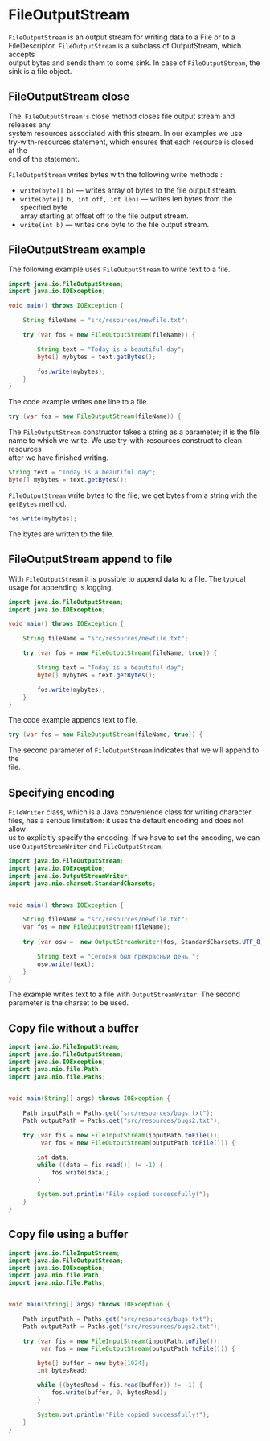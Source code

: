 # FileOutputStream 

`FileOutputStream` is an output stream for writing data to a File or to a  
FileDescriptor. `FileOutputStream` is a subclass of OutputStream, which accepts  
output bytes and sends them to some sink. In case of `FileOutputStream`, the  
sink is a file object.  


## FileOutputStream close

The` FileOutputStream's` close method closes file output stream and releases any  
system resources associated with this stream. In our examples we use  
try-with-resources statement, which ensures that each resource is closed at the  
end of the statement.  

`FileOutputStream` writes bytes with the following write methods :

- `write(byte[] b)` — writes array of bytes to the file output stream.  
- `write(byte[] b, int off, int len)` — writes len bytes from the specified byte  
  array starting at offset off to the file output stream.  
- `write(int b)` — writes one byte to the file output stream.  

## FileOutputStream example

The following example uses `FileOutputStream` to write text to a file.  

```java
import java.io.FileOutputStream;
import java.io.IOException;

void main() throws IOException {

    String fileName = "src/resources/newfile.txt";

    try (var fos = new FileOutputStream(fileName)) {

        String text = "Today is a beautiful day";
        byte[] mybytes = text.getBytes();

        fos.write(mybytes);
    }
}
```

The code example writes one line to a file.

```java
try (var fos = new FileOutputStream(fileName)) {
```

The `FileOutputStream` constructor takes a string as a parameter; it is the file  
name to which we write. We use try-with-resources construct to clean resources  
after we have finished writing.  

```java
String text = "Today is a beautiful day";
byte[] mybytes = text.getBytes();
```

`FileOutputStream` write bytes to the file; we get bytes from a string with the
`getBytes` method.

```java
fos.write(mybytes);
```

The bytes are written to the file.


## FileOutputStream append to file

With `FileOutputStream` it is possible to append data to a file. The typical  
usage for appending is logging.  

```java
import java.io.FileOutputStream;
import java.io.IOException;

void main() throws IOException {

    String fileName = "src/resources/newfile.txt";

    try (var fos = new FileOutputStream(fileName, true)) {

        String text = "Today is a beautiful day";
        byte[] mybytes = text.getBytes();

        fos.write(mybytes);
    }
}
```

The code example appends text to file.

```java
try (var fos = new FileOutputStream(fileName, true)) {
```
 
The second parameter of `FileOutputStream` indicates that we will append to the  
file.  

## Specifying encoding

`FileWriter` class, which is a Java convenience class for writing character  
files, has a serious limitation: it uses the default encoding and does not allow  
us to explicitly specify the encoding. If we have to set the encoding, we can  
use `OutputStreamWriter` and `FileOutputStream`.  

```java
import java.io.FileOutputStream;
import java.io.IOException;
import java.io.OutputStreamWriter;
import java.nio.charset.StandardCharsets;


void main() throws IOException {

    String fileName = "src/resources/newfile.txt";
    var fos = new FileOutputStream(fileName);
    
    try (var osw =  new OutputStreamWriter(fos, StandardCharsets.UTF_8)) {

        String text = "Сегодня был прекрасный день.";
        osw.write(text);
    }
}
```

The example writes text to a file with `OutputStreamWriter`. The second  
parameter is the charset to be used.  


## Copy file without a buffer 

```java
import java.io.FileInputStream;
import java.io.FileOutputStream;
import java.io.IOException;
import java.nio.file.Path;
import java.nio.file.Paths;


void main(String[] args) throws IOException {
    
    Path inputPath = Paths.get("src/resources/bugs.txt");
    Path outputPath = Paths.get("src/resources/bugs2.txt");

    try (var fis = new FileInputStream(inputPath.toFile());
         var fos = new FileOutputStream(outputPath.toFile())) {

        int data;
        while ((data = fis.read()) != -1) {
            fos.write(data);
        }

        System.out.println("File copied successfully!");
    }
}
```


## Copy file using a buffer

```java
import java.io.FileInputStream;
import java.io.FileOutputStream;
import java.io.IOException;
import java.nio.file.Path;
import java.nio.file.Paths;


void main(String[] args) throws IOException {

    Path inputPath = Paths.get("src/resources/bugs.txt");
    Path outputPath = Paths.get("src/resources/bugs2.txt");

    try (var fis = new FileInputStream(inputPath.toFile());
         var fos = new FileOutputStream(outputPath.toFile())) {

        byte[] buffer = new byte[1024];
        int bytesRead;

        while ((bytesRead = fis.read(buffer)) != -1) {
            fos.write(buffer, 0, bytesRead);
        }

        System.out.println("File copied successfully!");
    }
}
```

